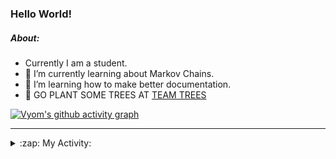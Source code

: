 ### Hello World!

##### About:
- Currently I am a student.
- 🌱 I’m currently learning about Markov Chains.
- 🌱 I’m learning how to make better documentation.
- 🌱 GO PLANT SOME TREES AT [TEAM TREES](https://teamtrees.org/)

[![Vyom's github activity graph](https://activity-graph.herokuapp.com/graph?username=Vyvy-vi)](https://github.com/ashutosh00710/github-readme-activity-graph)

---
<details>
  <summary>:zap: My Activity:</summary>
  
<!--START_SECTION:waka-->
![Code Time](http://img.shields.io/badge/Code%20Time-793%20hrs%2048%20mins-blue)

**I'm a Night 🦉** 

```text
🌞 Morning    67 commits     ██░░░░░░░░░░░░░░░░░░░░░░░   10.0% 
🌆 Daytime    156 commits    █████░░░░░░░░░░░░░░░░░░░░   23.28% 
🌃 Evening    211 commits    ███████░░░░░░░░░░░░░░░░░░   31.49% 
🌙 Night      236 commits    ████████░░░░░░░░░░░░░░░░░   35.22%

```
📅 **I'm Most Productive on Sunday** 

```text
Monday       66 commits     ██░░░░░░░░░░░░░░░░░░░░░░░   9.85% 
Tuesday      110 commits    ████░░░░░░░░░░░░░░░░░░░░░   16.42% 
Wednesday    104 commits    ████░░░░░░░░░░░░░░░░░░░░░   15.52% 
Thursday     84 commits     ███░░░░░░░░░░░░░░░░░░░░░░   12.54% 
Friday       88 commits     ███░░░░░░░░░░░░░░░░░░░░░░   13.13% 
Saturday     68 commits     ██░░░░░░░░░░░░░░░░░░░░░░░   10.15% 
Sunday       150 commits    █████░░░░░░░░░░░░░░░░░░░░   22.39%

```


📊 **This Week I Spent My Time On** 

```text
🔥 Editors: 
VS Code                  13 hrs 51 mins      █████████████████████████   99.81% 
Vim                      1 min               ░░░░░░░░░░░░░░░░░░░░░░░░░   0.19%

🐱‍💻 Projects: 
uni-webpages             6 hrs 36 mins       ████████████░░░░░░░░░░░░░   47.58% 
CSF                      5 hrs               █████████░░░░░░░░░░░░░░░░   36.02% 
blog                     2 hrs 12 mins       ████░░░░░░░░░░░░░░░░░░░░░   15.9% 
praise_backend_js        2 mins              ░░░░░░░░░░░░░░░░░░░░░░░░░   0.31% 
file-utils               0 secs              ░░░░░░░░░░░░░░░░░░░░░░░░░   0.08%

```


 Last Updated on 14/05/2022 13:15:16 UTC
<!--END_SECTION:waka-->
</details>
